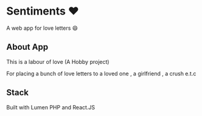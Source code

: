 # Sentiments :heart:
A web app for love letters :smile:

## About App
This is a labour of love  (A Hobby project)

For placing a bunch of love letters to a loved one , a girlfriend , a crush e.t.c 


## Stack
Built with Lumen PHP and React.JS
